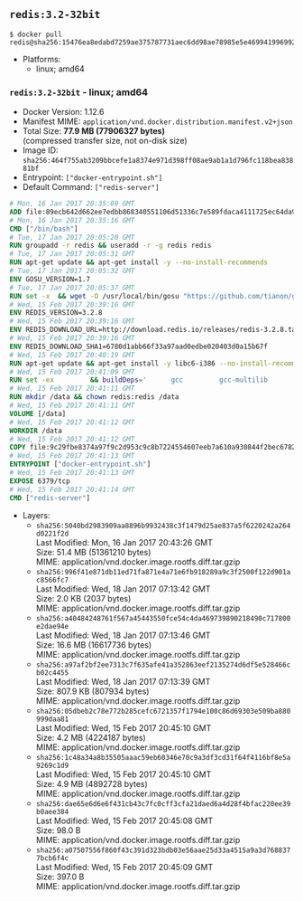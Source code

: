 ## `redis:3.2-32bit`

```console
$ docker pull redis@sha256:15476ea8edabd7259ae375787731aec6dd98ae78985e5e469941996992dc66a0
```

-	Platforms:
	-	linux; amd64

### `redis:3.2-32bit` - linux; amd64

-	Docker Version: 1.12.6
-	Manifest MIME: `application/vnd.docker.distribution.manifest.v2+json`
-	Total Size: **77.9 MB (77906327 bytes)**  
	(compressed transfer size, not on-disk size)
-	Image ID: `sha256:464f755ab3209bbcefe1a8374e971d398ff08ae9ab1a1d796fc118bea83881bf`
-	Entrypoint: `["docker-entrypoint.sh"]`
-	Default Command: `["redis-server"]`

```dockerfile
# Mon, 16 Jan 2017 20:35:09 GMT
ADD file:89ecb642d662ee7edbb868340551106d51336c7e589fdaca4111725ec64da957 in / 
# Mon, 16 Jan 2017 20:35:16 GMT
CMD ["/bin/bash"]
# Tue, 17 Jan 2017 20:05:20 GMT
RUN groupadd -r redis && useradd -r -g redis redis
# Tue, 17 Jan 2017 20:05:31 GMT
RUN apt-get update && apt-get install -y --no-install-recommends 		ca-certificates 		wget 	&& rm -rf /var/lib/apt/lists/*
# Tue, 17 Jan 2017 20:05:32 GMT
ENV GOSU_VERSION=1.7
# Tue, 17 Jan 2017 20:05:37 GMT
RUN set -x 	&& wget -O /usr/local/bin/gosu "https://github.com/tianon/gosu/releases/download/$GOSU_VERSION/gosu-$(dpkg --print-architecture)" 	&& wget -O /usr/local/bin/gosu.asc "https://github.com/tianon/gosu/releases/download/$GOSU_VERSION/gosu-$(dpkg --print-architecture).asc" 	&& export GNUPGHOME="$(mktemp -d)" 	&& gpg --keyserver ha.pool.sks-keyservers.net --recv-keys B42F6819007F00F88E364FD4036A9C25BF357DD4 	&& gpg --batch --verify /usr/local/bin/gosu.asc /usr/local/bin/gosu 	&& rm -r "$GNUPGHOME" /usr/local/bin/gosu.asc 	&& chmod +x /usr/local/bin/gosu 	&& gosu nobody true
# Wed, 15 Feb 2017 20:39:16 GMT
ENV REDIS_VERSION=3.2.8
# Wed, 15 Feb 2017 20:39:16 GMT
ENV REDIS_DOWNLOAD_URL=http://download.redis.io/releases/redis-3.2.8.tar.gz
# Wed, 15 Feb 2017 20:39:16 GMT
ENV REDIS_DOWNLOAD_SHA1=6780d1abb66f33a97aad0edbe020403d0a15b67f
# Wed, 15 Feb 2017 20:40:19 GMT
RUN apt-get update && apt-get install -y libc6-i386 --no-install-recommends && rm -rf /var/lib/apt/lists/*
# Wed, 15 Feb 2017 20:41:09 GMT
RUN set -ex 		&& buildDeps=' 		gcc 		gcc-multilib 		libc6-dev-i386 		make 	' 	&& apt-get update 	&& apt-get install -y $buildDeps --no-install-recommends 	&& rm -rf /var/lib/apt/lists/* 		&& wget -O redis.tar.gz "$REDIS_DOWNLOAD_URL" 	&& echo "$REDIS_DOWNLOAD_SHA1 *redis.tar.gz" | sha1sum -c - 	&& mkdir -p /usr/src/redis 	&& tar -xzf redis.tar.gz -C /usr/src/redis --strip-components=1 	&& rm redis.tar.gz 		&& grep -q '^#define CONFIG_DEFAULT_PROTECTED_MODE 1$' /usr/src/redis/src/server.h 	&& sed -ri 's!^(#define CONFIG_DEFAULT_PROTECTED_MODE) 1$!\1 0!' /usr/src/redis/src/server.h 	&& grep -q '^#define CONFIG_DEFAULT_PROTECTED_MODE 0$' /usr/src/redis/src/server.h 		&& make -C /usr/src/redis 32bit 	&& make -C /usr/src/redis install 		&& rm -r /usr/src/redis 		&& apt-get purge -y --auto-remove $buildDeps
# Wed, 15 Feb 2017 20:41:11 GMT
RUN mkdir /data && chown redis:redis /data
# Wed, 15 Feb 2017 20:41:11 GMT
VOLUME [/data]
# Wed, 15 Feb 2017 20:41:12 GMT
WORKDIR /data
# Wed, 15 Feb 2017 20:41:12 GMT
COPY file:9c29fbe8374a97f9c2d953c9c8b7224554607eeb7a610a930844f2bec678265c in /usr/local/bin/ 
# Wed, 15 Feb 2017 20:41:13 GMT
ENTRYPOINT ["docker-entrypoint.sh"]
# Wed, 15 Feb 2017 20:41:13 GMT
EXPOSE 6379/tcp
# Wed, 15 Feb 2017 20:41:14 GMT
CMD ["redis-server"]
```

-	Layers:
	-	`sha256:5040bd2983909aa8896b9932438c3f1479d25ae837a5f6220242a264d0221f2d`  
		Last Modified: Mon, 16 Jan 2017 20:43:26 GMT  
		Size: 51.4 MB (51361210 bytes)  
		MIME: application/vnd.docker.image.rootfs.diff.tar.gzip
	-	`sha256:996f41e871db11ed71fa871e4a71e6fb918289a9c3f2500f122d901ac8566fc7`  
		Last Modified: Wed, 18 Jan 2017 07:13:42 GMT  
		Size: 2.0 KB (2037 bytes)  
		MIME: application/vnd.docker.image.rootfs.diff.tar.gzip
	-	`sha256:a40484248761f567a45443550fce54c4da469739890218490c717800e2dae94e`  
		Last Modified: Wed, 18 Jan 2017 07:13:46 GMT  
		Size: 16.6 MB (16617736 bytes)  
		MIME: application/vnd.docker.image.rootfs.diff.tar.gzip
	-	`sha256:a97af2bf2ee7313c7f635afe41a352863eef2135274d6df5e528466cb02c4455`  
		Last Modified: Wed, 18 Jan 2017 07:13:39 GMT  
		Size: 807.9 KB (807934 bytes)  
		MIME: application/vnd.docker.image.rootfs.diff.tar.gzip
	-	`sha256:05dbeb2c78e772b285cefc6721357f1794e100c86d69303e509ba880999daa81`  
		Last Modified: Wed, 15 Feb 2017 20:45:10 GMT  
		Size: 4.2 MB (4224187 bytes)  
		MIME: application/vnd.docker.image.rootfs.diff.tar.gzip
	-	`sha256:1c48a34a8b35505aaac59eb60346e70c9a3df3cd31f64f4116bf8e5a9269c1d9`  
		Last Modified: Wed, 15 Feb 2017 20:45:10 GMT  
		Size: 4.9 MB (4892728 bytes)  
		MIME: application/vnd.docker.image.rootfs.diff.tar.gzip
	-	`sha256:dae65e6d6e6f431cb43c7fc0cff3cfa21daed6a4d28f4bfac220ee39b0aee384`  
		Last Modified: Wed, 15 Feb 2017 20:45:08 GMT  
		Size: 98.0 B  
		MIME: application/vnd.docker.image.rootfs.diff.tar.gzip
	-	`sha256:a07507556f860f43c391d323bdb03e56aae25d33a4515a9a3d7688377bcb6f4c`  
		Last Modified: Wed, 15 Feb 2017 20:45:09 GMT  
		Size: 397.0 B  
		MIME: application/vnd.docker.image.rootfs.diff.tar.gzip
